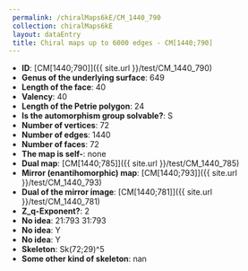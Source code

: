 ```yaml
--- 
 permalink: /chiralMaps6kE/CM_1440_790 
 collection: chiralMaps6kE
 layout: dataEntry
 title: Chiral maps up to 6000 edges - CM[1440;790]
---
```


- **ID**: [CM[1440;790]]({{ site.url }}/test/CM_1440_790)
- **Genus of the underlying surface**: 649
- **Length of the face**: 40
- **Valency**: 40
- **Length of the Petrie polygon**: 24
- **Is the automorphism group solvable?**: S
- **Number of vertices**: 72
- **Number of edges**: 1440
- **Number of faces**: 72
- **The map is self-**: none
- **Dual map**: [CM[1440;785]]({{ site.url }}/test/CM_1440_785)
- **Mirror (enantihomorphic) map**: [CM[1440;793]]({{ site.url }}/test/CM_1440_793)
- **Dual of the mirror image**: [CM[1440;781]]({{ site.url }}/test/CM_1440_781)
- **Z_q-Exponent?**: 2
- **No idea**:  21:793 31:793
- **No idea**: Y
- **No idea**: Y
- **Skeleton**: Sk(72;29)^5
- **Some other kind of skeleton**: nan
